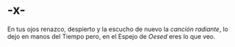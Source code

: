 # -x-

En tus ojos renazco,
despierto y la escucho de nuevo la _canción radiante_, 
lo dejo en manos del Tiempo pero,
en el Espejo de _Oesed_ eres lo que veo.
